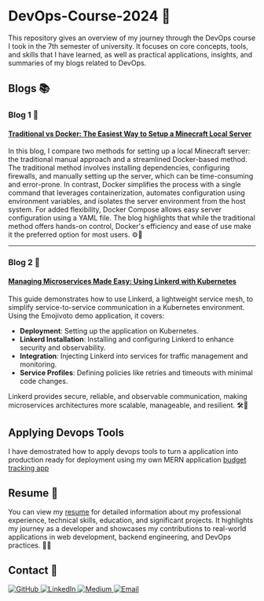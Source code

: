 # DevOps-Course-2024 🚀  
This repository gives an overview of my journey through the DevOps course I took in the 7th semester of university. It focuses on core concepts, tools, and skills that I have learned, as well as practical applications, insights, and summaries of my blogs related to DevOps.

## Blogs 📚  

### Blog 1 📝  
#### [Traditional vs Docker: The Easiest Way to Setup a Minecraft Local Server](https://medium.com/@moazfarrukh/traditional-vs-docker-the-easiest-way-to-setup-a-minecraft-local-server)  
In this blog, I compare two methods for setting up a local Minecraft server: the traditional manual approach and a streamlined Docker-based method. The traditional method involves installing dependencies, configuring firewalls, and manually setting up the server, which can be time-consuming and error-prone. In contrast, Docker simplifies the process with a single command that leverages containerization, automates configuration using environment variables, and isolates the server environment from the host system. For added flexibility, Docker Compose allows easy server configuration using a YAML file. The blog highlights that while the traditional method offers hands-on control, Docker's efficiency and ease of use make it the preferred option for most users. ⚙️🐳  

---

### Blog 2 📝  
#### [Managing Microservices Made Easy: Using Linkerd with Kubernetes](https://medium.com/@moazfarrukh/managing-microservices-made-easy-using-linkerd-with-kubernetes)  
This guide demonstrates how to use Linkerd, a lightweight service mesh, to simplify service-to-service communication in a Kubernetes environment. Using the Emojivoto demo application, it covers:  
- **Deployment**: Setting up the application on Kubernetes.  
- **Linkerd Installation**: Installing and configuring Linkerd to enhance security and observability.  
- **Integration**: Injecting Linkerd into services for traffic management and monitoring.  
- **Service Profiles**: Defining policies like retries and timeouts with minimal code changes.  

Linkerd provides secure, reliable, and observable communication, making microservices architectures more scalable, manageable, and resilient. 🛠️🔧  

## Applying Devops Tools
I have demostrated how to apply devops tools to turn a application into production ready for deployment using my own MERN application [budget tracking app](./budget-tracking-app)  
## Resume 📄  
You can view my [resume](./Resume.md) for detailed information about my professional experience, technical skills, education, and significant projects. It highlights my journey as a developer and showcases my contributions to real-world applications in web development, backend engineering, and DevOps practices. 👨‍💻  

## Contact 📩  
<a href="https://github.com/moazfarrukh" target="_blank">
    <img src="https://img.shields.io/badge/GitHub-181717?style=for-the-badge&logo=github&logoColor=white" alt="GitHub">
</a>
<a href="https://www.linkedin.com/in/moazfarrukh/" target="_blank">
    <img src="https://img.shields.io/badge/LinkedIn-0A66C2?style=for-the-badge&logo=linkedin&logoColor=white" alt="LinkedIn">
</a>
<a href="https://medium.com/@moazfarrukh/" target="_blank">
    <img src="https://img.shields.io/badge/Medium-000000?style=for-the-badge&logo=medium&logoColor=white" alt="Medium">
</a>
<a href="mailto:maazfarrukh@gmail.com" target="_blank">
    <img src="https://img.shields.io/badge/Email-D14836?style=for-the-badge&logo=gmail&logoColor=white" alt="Email">
</a>
